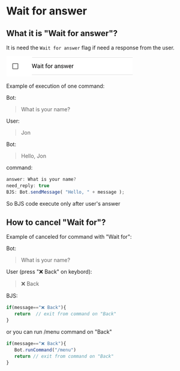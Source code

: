 # Wait for answer

## What it is "Wait for answer"?

It is need the `Wait for answer` flag if need a response from the user.

![Can be modified on command editing](../.gitbook/assets/image%20%286%29.png)

Example of execution of one command:

Bot:

> What is your name?

User:

> Jon

Bot:

> Hello, Jon

command:

```javascript
answer: What is your name?
need_reply: true
BJS: Bot.sendMessage( "Hello, " + message );
```

So BJS code execute only after user's answer

## How to cancel "Wait for"?

Example of canceled for command with "Wait for":

Bot:

> What is your name?

User \(press "❌ Back" on keybord\):

> ❌ Back

BJS:

```javascript
if(message=="❌ Back"){
   return  // exit from command on "Back"
}
```

or you can run /menu command on "Back"

```javascript
if(message=="❌ Back"){
   Bot.runCommand("/menu")
   return // exit from command on "Back"
}
```



